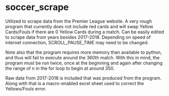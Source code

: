 # soccer_scrape

Utilized to scrape data from the Premier League website. A very rough program that currently does not include red cards and will swap Yellow Cards/Fouls if there are 0 Yellow Cards during a match. Can be easily edited to scrape data from years besides 2017-2018. Depending on speed of internet connection, SCROLL_PAUSE_TIME may need to be changed.

Note also that the program requires more memory than available to python, and thus will fail to execute around the 360th match. With this in mind, the program must be run twice, once at the beginning and again after changing the range of n in the for loop to begin at around 350.

Raw data from 2017-2018 is included that was produced from the program. Along with that is a macro-enabled excel sheet used to correct the Yellows/Fouls error.
